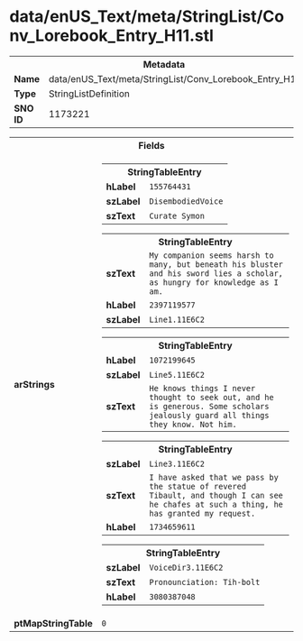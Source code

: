 <h1>data/enUS_Text/meta/StringList/Conv_Lorebook_Entry_H11.stl</h1><table><tr><th colspan="100%">Metadata</th></tr><tr><td><b>Name</b></td><td>data/enUS_Text/meta/StringList/Conv_Lorebook_Entry_H11.stl</td></tr><tr><td><b>Type</b></td><td>StringListDefinition</td></tr><tr><td><b>SNO ID</b></td><td>1173221</td></tr></table>

<table><tr><th colspan="100%">Fields</th></tr><tr><td><b>arStrings</b></td><td><table><tr><th colspan="100%">StringTableEntry</th></tr><tr><td><b>hLabel</b></td><td><code>155764431</code></td></tr><tr><td><b>szLabel</b></td><td><code>DisembodiedVoice</code></td></tr><tr><td><b>szText</b></td><td><code>Curate Symon</code></td></tr></table>


<table><tr><th colspan="100%">StringTableEntry</th></tr><tr><td><b>szText</b></td><td><code>My companion seems harsh to many, but beneath his bluster and his sword lies a scholar, as hungry for knowledge as I am.</code></td></tr><tr><td><b>hLabel</b></td><td><code>2397119577</code></td></tr><tr><td><b>szLabel</b></td><td><code>Line1.11E6C2</code></td></tr></table>


<table><tr><th colspan="100%">StringTableEntry</th></tr><tr><td><b>hLabel</b></td><td><code>1072199645</code></td></tr><tr><td><b>szLabel</b></td><td><code>Line5.11E6C2</code></td></tr><tr><td><b>szText</b></td><td><code>He knows things I never thought to seek out, and he is generous. Some scholars jealously guard all things they know. Not him.</code></td></tr></table>


<table><tr><th colspan="100%">StringTableEntry</th></tr><tr><td><b>szLabel</b></td><td><code>Line3.11E6C2</code></td></tr><tr><td><b>szText</b></td><td><code>I have asked that we pass by the statue of revered Tibault, and though I can see he chafes at such a thing, he has granted my request.</code></td></tr><tr><td><b>hLabel</b></td><td><code>1734659611</code></td></tr></table>


<table><tr><th colspan="100%">StringTableEntry</th></tr><tr><td><b>szLabel</b></td><td><code>VoiceDir3.11E6C2</code></td></tr><tr><td><b>szText</b></td><td><code>Pronounciation: Tih-bolt</code></td></tr><tr><td><b>hLabel</b></td><td><code>3080387048</code></td></tr></table>


</td></tr><tr><td><b>ptMapStringTable</b></td><td><code>0</code></td></tr></table>

